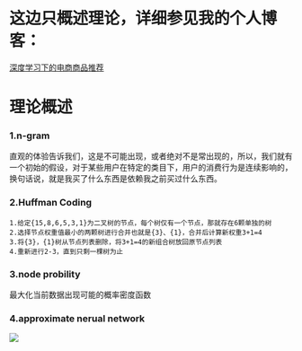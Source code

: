 # 这边只概述理论，详细参见我的个人博客：
[深度学习下的电商商品推荐](http://shataowei.com/2017/08/19/深度学习下的电商商品推荐/)

# 理论概述
### 1.n-gram
直观的体验告诉我们，这是不可能出现，或者绝对不是常出现的，所以，我们就有一个初始的假设，对于某些用户在特定的类目下，用户的消费行为是连续影响的，换句话说，就是我买了什么东西是依赖我之前买过什么东西。

### 2.Huffman Coding
```
1.给定{15,8,6,5,3,1}为二叉树的节点，每个树仅有一个节点，那就存在6颗单独的树
2.选择节点权重值最小的两颗树进行合并也就是{3}、{1}，合并后计算新权重3+1=4
3.将{3}，{1}树从节点列表删除，将3+1=4的新组合树放回原节点列表
4.重新进行2-3，直到只剩一棵树为止
```

### 3.node probility
最大化当前数据出现可能的概率密度函数

### 4.approximate nerual network
![](http://upload-images.jianshu.io/upload_images/1129359-24a3b7c78716ac0f.png?imageMogr2/auto-orient/strip%7CimageView2/2/w/1240)
